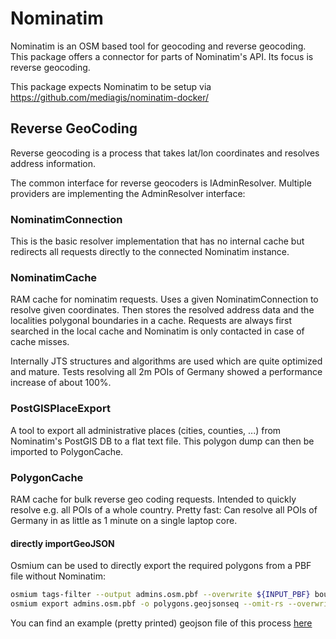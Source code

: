 # Nominatim
Nominatim is an OSM based tool for geocoding and reverse geocoding. This package offers a connector for parts of Nominatim's API. Its focus is reverse geocoding.  

This package expects Nominatim to be setup via https://github.com/mediagis/nominatim-docker/

## Reverse GeoCoding 
Reverse geocoding is a process that takes lat/lon coordinates and resolves address information.

The common interface for reverse geocoders is IAdminResolver.
Multiple providers are implementing the AdminResolver interface:

### NominatimConnection
This is the basic resolver implementation that has no internal cache but redirects all requests directly to the connected Nominatim instance.

### NominatimCache
RAM cache for nominatim requests. Uses a given NominatimConnection to resolve given coordinates. Then stores the resolved address data and the localities polygonal boundaries in a cache. Requests are always first searched in the local cache and Nominatim is only contacted in case of cache misses.

Internally JTS structures and algorithms are used which are quite optimized and mature. Tests resolving all 2m POIs of Germany showed a performance increase of about 100%.

### PostGISPlaceExport
A tool to export all administrative places (cities, counties, ...) from Nominatim's PostGIS DB to a flat text file. This polygon dump can then be imported to PolygonCache.  

### PolygonCache
RAM cache for bulk reverse geo coding requests. Intended to quickly resolve e.g. all POIs of a whole country. Pretty fast: Can resolve all POIs of Germany in as little as 1 minute on a single laptop core.

#### directly importGeoJSON
Osmium can be used to directly export the required polygons from a PBF file without Nominatim:

```bash
osmium tags-filter --output admins.osm.pbf --overwrite ${INPUT_PBF} boundary=administrative
osmium export admins.osm.pbf -o polygons.geojsonseq --omit-rs --overwrite --geometry-types=polygon
```

You can find an example (pretty printed) geojson file of this process [here](https://github.com/krizleebear/osm-tools/blob/master/src/test/resources/polygon-palling-prettyprint.geojson)

